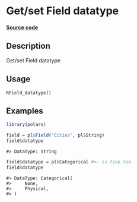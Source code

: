 

# Get/set Field datatype

[**Source code**](https://github.com/pola-rs/r-polars/tree/1fd6c01b862685c50e295d9b2ef690a69c3a7963/R/Field.R#L98)

## Description

Get/set Field datatype

## Usage

<pre><code class='language-R'>RField_datatype()
</code></pre>

## Examples

``` r
library(polars)

field = pl$Field("Cities", pl$String)
field$datatype
```

    #> DataType: String

``` r
field$datatype = pl$Categorical #<- is fine too
field$datatype
```

    #> DataType: Categorical(
    #>     None,
    #>     Physical,
    #> )
